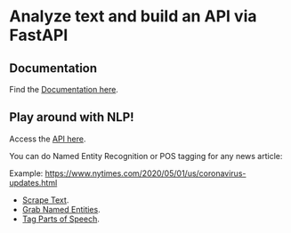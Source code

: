 # Analyze text and build an API via FastAPI

## Documentation
Find the [Documentation here](https://fastapi-analyze-text.herokuapp.com/docs).

## Play around with NLP!
Access the [API here](https://fastapi-analyze-text.herokuapp.com).

You can do Named Entity Recognition or POS tagging for any news article:

Example: https://www.nytimes.com/2020/05/01/us/coronavirus-updates.html

* [Scrape Text](https://fastapi-analyze-text.herokuapp.com/analyze-text/text?url=https%3A%2F%2Fwww.nytimes.com%2F2020%2F05%2F01%2Fus%2Fcoronavirus-updates.html). 
* [Grab Named Entities](https://fastapi-analyze-text.herokuapp.com/analyze-text/ner?url=https%3A%2F%2Fwww.nytimes.com%2F2020%2F05%2F01%2Fus%2Fcoronavirus-updates.html). 
* [Tag Parts of Speech](https://fastapi-analyze-text.herokuapp.com/analyze-text/pos?url=https%3A%2F%2Fwww.nytimes.com%2F2020%2F05%2F01%2Fus%2Fcoronavirus-updates.html). 
